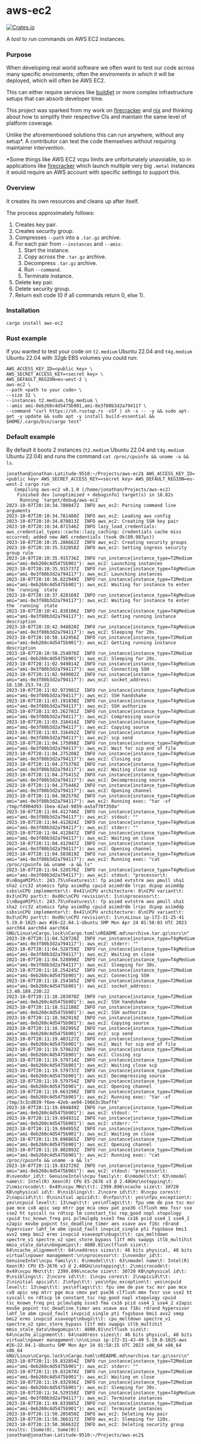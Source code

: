 # aws-ec2

[![Crates.io](https://img.shields.io/crates/v/aws-ec2)](https://crates.io/crates/aws-ec2)

A tool to run commands on AWS EC2 instances.

### Purpose

When developing real world software we often want to test our code across many specific enviroments; often the enviroments in which it will be deployed, which will often be AWS EC2.

This can either require services like [buildjet](https://buildjet.com/for-github-actions) or more complex infrastructure setups that can absorb developer time.

This project was sparked from my work on [firecracker](https://github.com/firecracker-microvm/firecracker) and [nix](https://github.com/nix-rust/nix) and thinking about how to simplify their respective CIs and maintain the same level of platform coverage.

Unlike the aforementioned solutions this can run anywhere, without any setup*. A contributor can test the code themselves without requiring maintainer intervention.

*Some things like AWS EC2 vcpu limits are unfortunately unavoiable, so in applications like [firecracker](https://github.com/firecracker-microvm/firecracker) which launch multiple very big `.metal` instances it would require an AWS account with specific settings to support this.

### Overview

It creates its own resources and cleans up after itself.

The process approximately follows:

1. Creates key pair.
2. Creates security group.
3. Compresses `--path` into a `.tar.gz` archive.
4. For each pair from `--instances` and `--amis`:
   1. Start the instance.
   2. Copy across the `.tar.gz` archive.
   3. Decompress `.tar.gz` archive.
   4. Run `--command`.
   5. Terminate instance.
5. Delete key pair.
6. Delete security group.
7. Return exit code (0 if all commands return 0, else 1).

### Installation

```
cargo install aws-ec2
```

### Rust example

If you wanted to test your code on `t2.medium` Ubuntu 22.04 and `t4g.medium` Ubuntu 22.04 with 32gb EBS volumes you could run:

```
AWS_ACCESS_KEY_ID=<public key> \
AWS_SECRET_ACCESS_KEY=<secret key> \
AWS_DEFAULT_REGION=eu-west-2 \
aws-ec2 \
--path <path to your code> \
--size 32 \
--instances t2.medium,t4g.medium \
--amis ami-0eb260c4d5475b901,ami-0e3f80b3d2a794117 \
--command "curl https://sh.rustup.rs -sSf | sh -s -- -y && sudo apt-get -y update && sudo apt -y install build-essential && $HOME/.cargo/bin/cargo test"
```

### Default example

By default it boots 2 instances (`t2.medium` Ubuntu 22.04 and `t4g.medium` Ubuntu 22.04) and runs the command `cat /proc/cpuinfo && uname -a && ls`.

```
jonathan@jonathan-Latitude-9510:~/Projects/aws-ec2$ AWS_ACCESS_KEY_ID=<public key> AWS_SECRET_ACCESS_KEY=<secret key> AWS_DEFAULT_REGION=eu-west-2 cargo run
   Compiling aws-ec2 v0.1.0 (/home/jonathan/Projects/aws-ec2)
    Finished dev [unoptimized + debuginfo] target(s) in 18.82s
     Running `target/debug/aws-ec2`
2023-10-07T20:10:34.780847Z  INFO aws_ec2: Parsing command line arguments
2023-10-07T20:10:34.781480Z  INFO aws_ec2: Loading aws config
2023-10-07T20:10:34.870813Z  INFO aws_ec2: Creating SSH key pair
2023-10-07T20:10:34.871546Z  INFO lazy_load_credentials: aws_credential_types::cache::lazy_caching: credentials cache miss occurred; added new AWS credentials (took Ok(89.987µs))
2023-10-07T20:10:35.286662Z  INFO aws_ec2: Creating security groups
2023-10-07T20:10:35.532858Z  INFO aws_ec2: Setting ingress security group rule
2023-10-07T20:10:35.915736Z  INFO run_instance{instance_type=T2Medium ami="ami-0eb260c4d5475b901"}: aws_ec2: Launching instances
2023-10-07T20:10:35.915737Z  INFO run_instance{instance_type=T4gMedium ami="ami-0e3f80b3d2a794117"}: aws_ec2: Launching instances
2023-10-07T20:10:36.822949Z  INFO run_instance{instance_type=T2Medium ami="ami-0eb260c4d5475b901"}: aws_ec2: Waiting for instance to enter the `running` state
2023-10-07T20:10:37.828169Z  INFO run_instance{instance_type=T4gMedium ami="ami-0e3f80b3d2a794117"}: aws_ec2: Waiting for instance to enter the `running` state
2023-10-07T20:10:41.838106Z  INFO run_instance{instance_type=T4gMedium ami="ami-0e3f80b3d2a794117"}: aws_ec2: Getting running instance description
2023-10-07T20:10:42.948820Z  INFO run_instance{instance_type=T4gMedium ami="ami-0e3f80b3d2a794117"}: aws_ec2: Sleeping for 20s.
2023-10-07T20:10:58.142456Z  INFO run_instance{instance_type=T2Medium ami="ami-0eb260c4d5475b901"}: aws_ec2: Getting running instance description
2023-10-07T20:10:58.254070Z  INFO run_instance{instance_type=T2Medium ami="ami-0eb260c4d5475b901"}: aws_ec2: Sleeping for 20s.
2023-10-07T20:11:02.949014Z  INFO run_instance{instance_type=T4gMedium ami="ami-0e3f80b3d2a794117"}: aws_ec2: Connecting SSH
2023-10-07T20:11:02.949082Z  INFO run_instance{instance_type=T4gMedium ami="ami-0e3f80b3d2a794117"}: aws_ec2: socket_address: 18.130.253.74:22
2023-10-07T20:11:02.973981Z  INFO run_instance{instance_type=T4gMedium ami="ami-0e3f80b3d2a794117"}: aws_ec2: SSH handshake
2023-10-07T20:11:03.191838Z  INFO run_instance{instance_type=T4gMedium ami="ami-0e3f80b3d2a794117"}: aws_ec2: SSH authorize
2023-10-07T20:11:03.262781Z  INFO run_instance{instance_type=T4gMedium ami="ami-0e3f80b3d2a794117"}: aws_ec2: Compressing source
2023-10-07T20:11:03.316414Z  INFO run_instance{instance_type=T4gMedium ami="ami-0e3f80b3d2a794117"}: aws_ec2: Copying source
2023-10-07T20:11:03.316492Z  INFO run_instance{instance_type=T4gMedium ami="ami-0e3f80b3d2a794117"}: aws_ec2: scp send
2023-10-07T20:11:04.175898Z  INFO run_instance{instance_type=T4gMedium ami="ami-0e3f80b3d2a794117"}: aws_ec2: Wait for scp end of file
2023-10-07T20:11:04.275208Z  INFO run_instance{instance_type=T4gMedium ami="ami-0e3f80b3d2a794117"}: aws_ec2: Closing scp
2023-10-07T20:11:04.275370Z  INFO run_instance{instance_type=T4gMedium ami="ami-0e3f80b3d2a794117"}: aws_ec2: Waiting close scp
2023-10-07T20:11:04.275415Z  INFO run_instance{instance_type=T4gMedium ami="ami-0e3f80b3d2a794117"}: aws_ec2: Decompressing source
2023-10-07T20:11:04.275446Z  INFO run_instance{instance_type=T4gMedium ami="ami-0e3f80b3d2a794117"}: aws_ec2: Opening channel
2023-10-07T20:11:04.382579Z  INFO run_instance{instance_type=T4gMedium ami="ami-0e3f80b3d2a794117"}: aws_ec2: Running exec: "tar -xf /tmp/fd904d93-1bea-42ad-9859-aa5af70f350a"
2023-10-07T20:11:04.412740Z  INFO run_instance{instance_type=T4gMedium ami="ami-0e3f80b3d2a794117"}: aws_ec2: stdout: ""
2023-10-07T20:11:04.412824Z  INFO run_instance{instance_type=T4gMedium ami="ami-0e3f80b3d2a794117"}: aws_ec2: stderr: ""
2023-10-07T20:11:04.412847Z  INFO run_instance{instance_type=T4gMedium ami="ami-0e3f80b3d2a794117"}: aws_ec2: Waiting on close
2023-10-07T20:11:04.412947Z  INFO run_instance{instance_type=T4gMedium ami="ami-0e3f80b3d2a794117"}: aws_ec2: Opening channel
2023-10-07T20:11:04.503819Z  INFO run_instance{instance_type=T4gMedium ami="ami-0e3f80b3d2a794117"}: aws_ec2: Running exec: "cat /proc/cpuinfo && uname -a && ls"
2023-10-07T20:11:04.528576Z  INFO run_instance{instance_type=T4gMedium ami="ami-0e3f80b3d2a794117"}: aws_ec2: stdout: "processor\t: 0\nBogoMIPS\t: 243.75\nFeatures\t: fp asimd evtstrm aes pmull sha1 sha2 crc32 atomics fphp asimdhp cpuid asimdrdm lrcpc dcpop asimddp ssbs\nCPU implementer\t: 0x41\nCPU architecture: 8\nCPU variant\t: 0x3\nCPU part\t: 0xd0c\nCPU revision\t: 1\n\nprocessor\t: 1\nBogoMIPS\t: 243.75\nFeatures\t: fp asimd evtstrm aes pmull sha1 sha2 crc32 atomics fphp asimdhp cpuid asimdrdm lrcpc dcpop asimddp ssbs\nCPU implementer\t: 0x41\nCPU architecture: 8\nCPU variant\t: 0x3\nCPU part\t: 0xd0c\nCPU revision\t: 1\n\nLinux ip-172-31-25-41 5.19.0-1025-aws #26~22.04.1-Ubuntu SMP Mon Apr 24 01:58:03 UTC 2023 aarch64 aarch64 aarch64 GNU/Linux\nCargo.lock\nCargo.toml\nREADME.md\narchive.tar.gz\nsrc\n"
2023-10-07T20:11:04.528720Z  INFO run_instance{instance_type=T4gMedium ami="ami-0e3f80b3d2a794117"}: aws_ec2: stderr: ""
2023-10-07T20:11:04.528759Z  INFO run_instance{instance_type=T4gMedium ami="ami-0e3f80b3d2a794117"}: aws_ec2: Waiting on close
2023-10-07T20:11:04.528890Z  INFO run_instance{instance_type=T4gMedium ami="ami-0e3f80b3d2a794117"}: aws_ec2: Sleeping for 30s.
2023-10-07T20:11:18.254245Z  INFO run_instance{instance_type=T2Medium ami="ami-0eb260c4d5475b901"}: aws_ec2: Connecting SSH
2023-10-07T20:11:18.254385Z  INFO run_instance{instance_type=T2Medium ami="ami-0eb260c4d5475b901"}: aws_ec2: socket_address: 13.40.189.230:22
2023-10-07T20:11:18.283070Z  INFO run_instance{instance_type=T2Medium ami="ami-0eb260c4d5475b901"}: aws_ec2: SSH handshake
2023-10-07T20:11:18.512180Z  INFO run_instance{instance_type=T2Medium ami="ami-0eb260c4d5475b901"}: aws_ec2: SSH authorize
2023-10-07T20:11:18.582919Z  INFO run_instance{instance_type=T2Medium ami="ami-0eb260c4d5475b901"}: aws_ec2: Copying source
2023-10-07T20:11:18.582995Z  INFO run_instance{instance_type=T2Medium ami="ami-0eb260c4d5475b901"}: aws_ec2: scp send
2023-10-07T20:11:19.483127Z  INFO run_instance{instance_type=T2Medium ami="ami-0eb260c4d5475b901"}: aws_ec2: Wait for scp end of file
2023-10-07T20:11:19.579623Z  INFO run_instance{instance_type=T2Medium ami="ami-0eb260c4d5475b901"}: aws_ec2: Closing scp
2023-10-07T20:11:19.579714Z  INFO run_instance{instance_type=T2Medium ami="ami-0eb260c4d5475b901"}: aws_ec2: Waiting close scp
2023-10-07T20:11:19.579737Z  INFO run_instance{instance_type=T2Medium ami="ami-0eb260c4d5475b901"}: aws_ec2: Decompressing source
2023-10-07T20:11:19.579754Z  INFO run_instance{instance_type=T2Medium ami="ami-0eb260c4d5475b901"}: aws_ec2: Opening channel
2023-10-07T20:11:19.663290Z  INFO run_instance{instance_type=T2Medium ami="ami-0eb260c4d5475b901"}: aws_ec2: Running exec: "tar -xf /tmp/3c3cd039-f6ee-42eb-ae94-196b3c3baff4"
2023-10-07T20:11:19.694849Z  INFO run_instance{instance_type=T2Medium ami="ami-0eb260c4d5475b901"}: aws_ec2: stdout: ""
2023-10-07T20:11:19.694931Z  INFO run_instance{instance_type=T2Medium ami="ami-0eb260c4d5475b901"}: aws_ec2: stderr: ""
2023-10-07T20:11:19.694955Z  INFO run_instance{instance_type=T2Medium ami="ami-0eb260c4d5475b901"}: aws_ec2: Waiting on close
2023-10-07T20:11:19.696865Z  INFO run_instance{instance_type=T2Medium ami="ami-0eb260c4d5475b901"}: aws_ec2: Opening channel
2023-10-07T20:11:19.802893Z  INFO run_instance{instance_type=T2Medium ami="ami-0eb260c4d5475b901"}: aws_ec2: Running exec: "cat /proc/cpuinfo && uname -a && ls"
2023-10-07T20:11:19.832729Z  INFO run_instance{instance_type=T2Medium ami="ami-0eb260c4d5475b901"}: aws_ec2: stdout: "processor\t: 0\nvendor_id\t: GenuineIntel\ncpu family\t: 6\nmodel\t\t: 63\nmodel name\t: Intel(R) Xeon(R) CPU E5-2676 v3 @ 2.40GHz\nstepping\t: 2\nmicrocode\t: 0x49\ncpu MHz\t\t: 2399.896\ncache size\t: 30720 KB\nphysical id\t: 0\nsiblings\t: 2\ncore id\t\t: 0\ncpu cores\t: 2\napicid\t\t: 0\ninitial apicid\t: 0\nfpu\t\t: yes\nfpu_exception\t: yes\ncpuid level\t: 13\nwp\t\t: yes\nflags\t\t: fpu vme de pse tsc msr pae mce cx8 apic sep mtrr pge mca cmov pat pse36 clflush mmx fxsr sse sse2 ht syscall nx rdtscp lm constant_tsc rep_good nopl xtopology cpuid tsc_known_freq pni pclmulqdq ssse3 fma cx16 pcid sse4_1 sse4_2 x2apic movbe popcnt tsc_deadline_timer aes xsave avx f16c rdrand hypervisor lahf_lm abm cpuid_fault invpcid_single pti fsgsbase bmi1 avx2 smep bmi2 erms invpcid xsaveopt\nbugs\t\t: cpu_meltdown spectre_v1 spectre_v2 spec_store_bypass l1tf mds swapgs itlb_multihit mmio_stale_data\nbogomips\t: 4800.01\nclflush size\t: 64\ncache_alignment\t: 64\naddress sizes\t: 46 bits physical, 48 bits virtual\npower management:\n\nprocessor\t: 1\nvendor_id\t: GenuineIntel\ncpu family\t: 6\nmodel\t\t: 63\nmodel name\t: Intel(R) Xeon(R) CPU E5-2676 v3 @ 2.40GHz\nstepping\t: 2\nmicrocode\t: 0x49\ncpu MHz\t\t: 2399.896\ncache size\t: 30720 KB\nphysical id\t: 0\nsiblings\t: 2\ncore id\t\t: 1\ncpu cores\t: 2\napicid\t\t: 2\ninitial apicid\t: 2\nfpu\t\t: yes\nfpu_exception\t: yes\ncpuid level\t: 13\nwp\t\t: yes\nflags\t\t: fpu vme de pse tsc msr pae mce cx8 apic sep mtrr pge mca cmov pat pse36 clflush mmx fxsr sse sse2 ht syscall nx rdtscp lm constant_tsc rep_good nopl xtopology cpuid tsc_known_freq pni pclmulqdq ssse3 fma cx16 pcid sse4_1 sse4_2 x2apic movbe popcnt tsc_deadline_timer aes xsave avx f16c rdrand hypervisor lahf_lm abm cpuid_fault invpcid_single pti fsgsbase bmi1 avx2 smep bmi2 erms invpcid xsaveopt\nbugs\t\t: cpu_meltdown spectre_v1 spectre_v2 spec_store_bypass l1tf mds swapgs itlb_multihit mmio_stale_data\nbogomips\t: 4800.01\nclflush size\t: 64\ncache_alignment\t: 64\naddress sizes\t: 46 bits physical, 48 bits virtual\npower management:\n\nLinux ip-172-31-43-49 5.19.0-1025-aws #26~22.04.1-Ubuntu SMP Mon Apr 24 01:58:15 UTC 2023 x86_64 x86_64 x86_64 GNU/Linux\nCargo.lock\nCargo.toml\nREADME.md\narchive.tar.gz\nsrc\n"
2023-10-07T20:11:19.832854Z  INFO run_instance{instance_type=T2Medium ami="ami-0eb260c4d5475b901"}: aws_ec2: stderr: ""
2023-10-07T20:11:19.832870Z  INFO run_instance{instance_type=T2Medium ami="ami-0eb260c4d5475b901"}: aws_ec2: Waiting on close
2023-10-07T20:11:19.832936Z  INFO run_instance{instance_type=T2Medium ami="ami-0eb260c4d5475b901"}: aws_ec2: Sleeping for 30s.
2023-10-07T20:11:34.529150Z  INFO run_instance{instance_type=T4gMedium ami="ami-0e3f80b3d2a794117"}: aws_ec2: Terminate instances
2023-10-07T20:11:49.833085Z  INFO run_instance{instance_type=T2Medium ami="ami-0eb260c4d5475b901"}: aws_ec2: Terminate instances
2023-10-07T20:11:50.205850Z  INFO aws_ec2: Deleting key pair
2023-10-07T20:11:50.366317Z  INFO aws_ec2: Sleeping for 120s.
2023-10-07T20:13:50.366632Z  INFO aws_ec2: Deleting security group
results: [Some(0), Some(0)]
jonathan@jonathan-Latitude-9510:~/Projects/aws-ec2$ 
```
